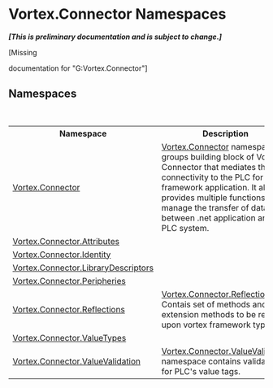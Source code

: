# Vortex.Connector Namespaces
 _**\[This is preliminary documentation and is subject to change.\]**_

\[Missing <summary> documentation for "G:Vortex.Connector"\]


## Namespaces
&nbsp;<table><tr><th>Namespace</th><th>Description</th></tr><tr><td><a href="N_Vortex_Connector.md">Vortex.Connector</a></td><td><a href="N_Vortex_Connector.md">Vortex.Connector</a> namespace groups building block of Vortex Connector that mediates the connectivity to the PLC for vortex framework application. It also provides multiple functions to manage the transfer of data between .net application and PLC system.</td></tr><tr><td><a href="N_Vortex_Connector_Attributes.md">Vortex.Connector.Attributes</a></td><td></td></tr><tr><td><a href="N_Vortex_Connector_Identity.md">Vortex.Connector.Identity</a></td><td></td></tr><tr><td><a href="N_Vortex_Connector_LibraryDescriptors.md">Vortex.Connector.LibraryDescriptors</a></td><td></td></tr><tr><td><a href="N_Vortex_Connector_Peripheries.md">Vortex.Connector.Peripheries</a></td><td></td></tr><tr><td><a href="N_Vortex_Connector_Reflections.md">Vortex.Connector.Reflections</a></td><td><a href="N_Vortex_Connector_Reflections.md">Vortex.Connector.Reflections</a> Contais set of methods and extension methods to be reflect upon vortex framework types.</td></tr><tr><td><a href="G_Vortex_Connector_ValueTypes.md">Vortex.Connector.ValueTypes</a></td><td></td></tr><tr><td><a href="N_Vortex_Connector_ValueValidation.md">Vortex.Connector.ValueValidation</a></td><td><a href="N_Vortex_Connector_ValueValidation.md">Vortex.Connector.ValueValidation</a> namespace contains validators for PLC's value tags.</td></tr></table>&nbsp;
